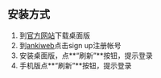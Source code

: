 ## 安装方式
1. 到[官方网站](https://apps.ankiweb.net/index.html)下载桌面版
2. 到[ankiweb](https://ankiweb.net/)点击sign up注册帐号
3. 安装桌面版，点**“刷新”**按钮，提示登录
4. 手机版点**“刷新”**按钮，提示登录
